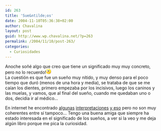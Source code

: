 ```yaml
---
id: 263
title: 'Sue&ntilde;os'
date: 2004-11-10T05:36:38+02:00
author: Chavalina
layout: post
guid: http://www.wp.chavalina.net/?p=263
permalink: /2004/11/10/post-263/
categories:
  - Curiosidades
---
```

Anoche so&ntilde;é algo que creo que tiene un significado muy muy concreto, pero no lo recuerdo!![emo](/imagenes/emoticonos/triste.gif)  
La cuesti&oacute;n es que fue un sue&ntilde;o muy n&iacute;tido, y muy denso para el poco tiempo que dur&oacute; (menos de una hora y media), se trataba de que se me ca&iacute;an los dientes, primero empezaba por los incisivos, luego los caninos y las muelas, y vamos, que al final del sue&ntilde;o, cuando me quedaban uno o dos, decid&iacute;a ir al médico…

En internet he encontrado <a href="http://www.dreamsonweb.net/es/sognodelgiorno/200405/caida_de_dientes_926.html" target="_blank">algunas</a> <a href="http://www.zonalibre.org/blog/dario/archives/000025.html" target="_blank">interpretaciones</a> <a href="http://usuarios.lycos.es/mas_alla/sueno/inter.htm" target="_blank">y eso</a> pero no son muy coherentes entre s&iacute; tampoco… Tengo una buena amiga que siempre ha estado interesada en el significado de los sue&ntilde;os, a ver si la veo y me deja alg&uacute;n libro porque me pica la curiosidad.